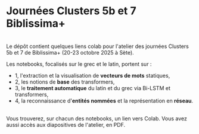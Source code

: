 # Journées Clusters 5b et 7 Biblissima+
<br>
Le dépôt contient quelques liens colab pour l'atelier des journées Clusters 5b et 7 de Biblissima+ (20-23 octobre 2025 à Sète).

Les notebooks, focalisés sur le grec et le latin, portent sur :
- 1, l'extraction et la visualisation de **vecteurs de mots** statiques,
- 2, les notions de **base** des transformers,
- 3, le **traitement automatique** du latin et du grec via Bi-LSTM et transformers,
- 4, la reconnaissance d'**entités nommées** et la représentation en **réseau**.
<br>
Vous trouverez, sur chacun des notebooks, un lien vers Colab. Vous avez aussi accès aux diapositives de l'atelier, en PDF.
